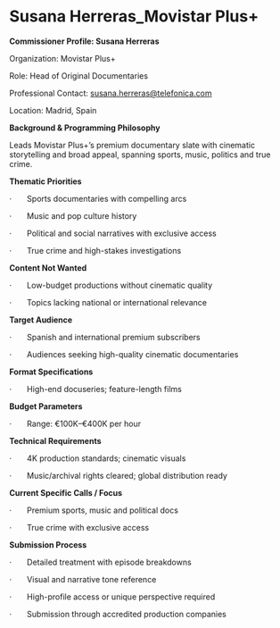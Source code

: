 # Susana Herreras_Movistar Plus+

**Commissioner Profile: Susana Herreras**

Organization: Movistar Plus+

Role: Head of Original Documentaries

Professional Contact: susana.herreras@telefonica.com

Location: Madrid, Spain

**Background & Programming Philosophy**

Leads Movistar Plus+’s premium documentary slate with cinematic storytelling and broad appeal, spanning sports, music, politics and true crime.

**Thematic Priorities**

·       Sports documentaries with compelling arcs

·       Music and pop culture history

·       Political and social narratives with exclusive access

·       True crime and high-stakes investigations

**Content Not Wanted**

·       Low-budget productions without cinematic quality

·       Topics lacking national or international relevance

**Target Audience**

·       Spanish and international premium subscribers

·       Audiences seeking high-quality cinematic documentaries

**Format Specifications**

·       High-end docuseries; feature-length films

**Budget Parameters**

·       Range: €100K–€400K per hour

**Technical Requirements**

·       4K production standards; cinematic visuals

·       Music/archival rights cleared; global distribution ready

**Current Specific Calls / Focus**

·       Premium sports, music and political docs

·       True crime with exclusive access

**Submission Process**

·       Detailed treatment with episode breakdowns

·       Visual and narrative tone reference

·       High-profile access or unique perspective required

·       Submission through accredited production companies